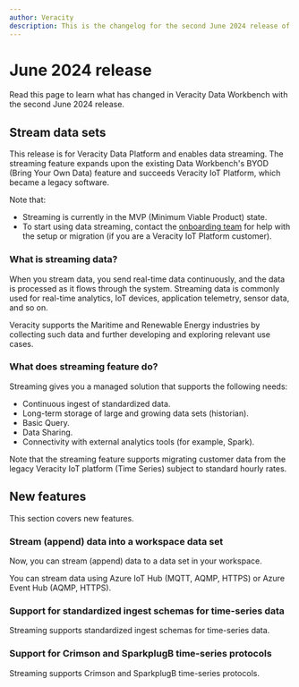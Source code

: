 ```yaml
---
author: Veracity
description: This is the changelog for the second June 2024 release of Data Workbench.
---
```


# June 2024 release

Read this page to learn what has changed in Veracity Data Workbench with the second June 2024 release. 

## Stream data sets
This release is for Veracity Data Platform and enables data streaming. The streaming feature expands upon the existing Data Workbench's BYOD (Bring Your Own Data) feature and succeeds Veracity IoT Platform, which became a legacy software.

Note that:
* Streaming is currently in the MVP (Minimum Viable Product) state.
* To start using data streaming, contact the [onboarding team](mailto:onboarding@veracity.com) for help with the setup or migration (if you are a Veracity IoT Platform customer).

### What is streaming data?
When you stream data, you send real-time data continuously, and the data is processed as it flows through the system. Streaming data is commonly used for real-time analytics, IoT devices, application telemetry, sensor data, and so on.

Veracity supports the Maritime and Renewable Energy industries by collecting such data and further developing and exploring relevant use cases.

### What does streaming feature do?
Streaming gives you a managed solution that supports the following needs:

* Continuous ingest of standardized data.
* Long-term storage of large and growing data sets (historian).
* Basic Query.
* Data Sharing.
* Connectivity with external analytics tools (for example, Spark).

Note that the streaming feature supports migrating customer data from the legacy Veracity IoT platform (Time Series) subject to standard hourly rates.

## New features
This section covers new features.

### Stream (append) data into a workspace data set
Now, you can stream (append) data to a data set in your workspace.

You can stream data using Azure IoT Hub (MQTT, AQMP, HTTPS) or Azure Event Hub (AQMP, HTTPS).

### Support for standardized ingest schemas for time-series data
Streaming supports standardized ingest schemas for time-series data.

### Support for Crimson and SparkplugB time-series protocols
Streaming supports Crimson and SparkplugB time-series protocols.